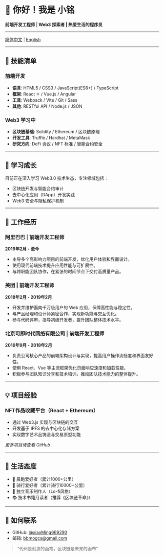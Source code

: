 # 👋 你好！我是 小铭

**前端开发工程师 | Web3 探索者 | 热爱生活的程序员**

---

[简体中文](https://github.com/xiaoMing669290/xiaoMing669290/blob/main/README_zh_CN.md) | 
[English](https://github.com/xiaoMing669290/xiaoMing669290/blob/main/README.md)

---

## 🧰 技能清单

### 前端开发  
- **语言**: HTML5 / CSS3 / JavaScript(ES6+) / TypeScript  
- **框架**: React ⚛️ / Vue.js / Angular  
- **工具**: Webpack / Vite / Git / Sass  
- **其他**: RESTful API / Node.js / JSON  

### Web3 学习中  
- **区块链基础**: Solidity / Ethereum / 区块链原理  
- **开发工具**: Truffle / Hardhat / MetaMask  
- **研究方向**: DeFi 协议 / NFT 标准 / 智能合约安全  

---

## 🌱 学习成长

目前正在深入学习 Web3.0 技术生态，专注领域包括：
- 区块链开发与智能合约审计  
- 去中心化应用（DApp）开发实践  
- Web3 安全与隐私保护机制  

---

## 💼 工作经历

### 阿里巴巴 | 前端开发工程师  
**2019年2月 - 至今**  
- 主导多个高影响力项目的前端开发，优化用户体验和界面设计。  
- 使用现代前端技术提升应用性能与可扩展性。  
- 与跨职能团队协作，在紧张的时间节点下交付高质量产品。

### 美团 | 前端开发工程师  
**2018年2月 - 2019年2月**  
- 开发并维护面向千万级用户的 Web 应用，保障高性能与稳定性。  
- 与产品经理和设计师紧密合作，实现新功能与交互优化。  
- 参与代码评审，指导初级开发者，提升团队整体技术水平。

### 北京可即时代网络有限公司 | 前端开发工程师  
**2016年9月 - 2018年2月**  
- 负责公司核心产品的前端架构设计与实现，提高用户操作流畅度和界面友好性。  
- 使用 React、Vue 等主流框架优化页面响应速度和加载性能。  
- 积极参与团队知识分享和技术培训，推动团队技术能力的整体提升。

---

## 💡 项目经验

### NFT作品收藏平台（React + Ethereum）  
- 通过 Web3.js 实现与区块链的交互  
- 开发基于 IPFS 的去中心化存储方案  
- 实现数字艺术品铸造与交易原型功能  

*更多项目请查看 GitHub*

---

## 🌟 生活态度

- 🏃 晨跑爱好者（累计1000+公里）  
- 🚴 骑行爱好者（累计骑行10000+公里）  
- 🎵 独立音乐制作人（Lo-fi风格）  
- 📚 技术书籍月读者（推荐《区块链革命》）

---

## 📩 如何联系

- GitHub: [@xiaoMing669290](https://github.com/xiaoMing669290)  
- 邮箱: [bbmogcs@gmail.com](mailto:bbmogcs@gmail.com)

> “代码是创造的画笔，区块链是未来的画布”
